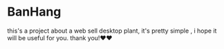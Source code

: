 # BanHang
this's a project about a web sell desktop plant, it's pretty simple , i hope it will be useful for you. thank you!❤❤
